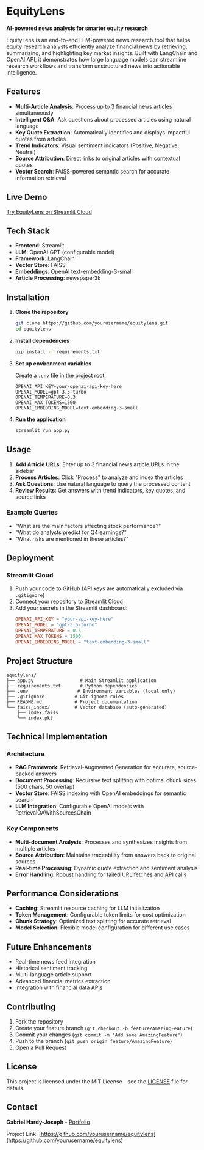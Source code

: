 # EquityLens

**AI-powered news analysis for smarter equity research**

EquityLens is an end-to-end LLM-powered news research tool that helps equity research analysts efficiently analyze financial news by retrieving, summarizing, and highlighting key market insights. Built with LangChain and OpenAI API, it demonstrates how large language models can streamline research workflows and transform unstructured news into actionable intelligence.

## Features

- **Multi-Article Analysis**: Process up to 3 financial news articles simultaneously
- **Intelligent Q&A**: Ask questions about processed articles using natural language
- **Key Quote Extraction**: Automatically identifies and displays impactful quotes from articles
- **Trend Indicators**: Visual sentiment indicators (Positive, Negative, Neutral)
- **Source Attribution**: Direct links to original articles with contextual quotes
- **Vector Search**: FAISS-powered semantic search for accurate information retrieval

## Live Demo

[Try EquityLens on Streamlit Cloud](your-streamlit-url-here)

## Tech Stack

- **Frontend**: Streamlit
- **LLM**: OpenAI GPT (configurable model)
- **Framework**: LangChain
- **Vector Store**: FAISS
- **Embeddings**: OpenAI text-embedding-3-small
- **Article Processing**: newspaper3k

## Installation

1. **Clone the repository**
   ```bash
   git clone https://github.com/yourusername/equitylens.git
   cd equitylens
   ```

2. **Install dependencies**
   ```bash
   pip install -r requirements.txt
   ```

3. **Set up environment variables**
   
   Create a `.env` file in the project root:
   ```env
   OPENAI_API_KEY=your-openai-api-key-here
   OPENAI_MODEL=gpt-3.5-turbo
   OPENAI_TEMPERATURE=0.3
   OPENAI_MAX_TOKENS=1500
   OPENAI_EMBEDDING_MODEL=text-embedding-3-small
   ```

4. **Run the application**
   ```bash
   streamlit run app.py
   ```

## Usage

1. **Add Article URLs**: Enter up to 3 financial news article URLs in the sidebar
2. **Process Articles**: Click "Process" to analyze and index the articles
3. **Ask Questions**: Use natural language to query the processed content
4. **Review Results**: Get answers with trend indicators, key quotes, and source links

### Example Queries
- "What are the main factors affecting stock performance?"
- "What do analysts predict for Q4 earnings?"
- "What risks are mentioned in these articles?"

## Deployment

### Streamlit Cloud

1. Push your code to GitHub (API keys are automatically excluded via `.gitignore`)
2. Connect your repository to [Streamlit Cloud](https://share.streamlit.io)
3. Add your secrets in the Streamlit dashboard:
   ```toml
   OPENAI_API_KEY = "your-api-key-here"
   OPENAI_MODEL = "gpt-3.5-turbo"
   OPENAI_TEMPERATURE = 0.3
   OPENAI_MAX_TOKENS = 1500
   OPENAI_EMBEDDING_MODEL = "text-embedding-3-small"
   ```

## Project Structure

```
equitylens/
├── app.py                 # Main Streamlit application
├── requirements.txt       # Python dependencies
├── .env                  # Environment variables (local only)
├── .gitignore           # Git ignore rules
├── README.md            # Project documentation
└── faiss_index/         # Vector database (auto-generated)
    ├── index.faiss
    └── index.pkl
```

## Technical Implementation

### Architecture
- **RAG Framework**: Retrieval-Augmented Generation for accurate, source-backed answers
- **Document Processing**: Recursive text splitting with optimal chunk sizes (500 chars, 50 overlap)
- **Vector Store**: FAISS indexing with OpenAI embeddings for semantic search
- **LLM Integration**: Configurable OpenAI models with RetrievalQAWithSourcesChain

### Key Components
- **Multi-document Analysis**: Processes and synthesizes insights from multiple articles
- **Source Attribution**: Maintains traceability from answers back to original sources
- **Real-time Processing**: Dynamic quote extraction and sentiment analysis
- **Error Handling**: Robust handling for failed URL fetches and API calls

## Performance Considerations

- **Caching**: Streamlit resource caching for LLM initialization
- **Token Management**: Configurable token limits for cost optimization  
- **Chunk Strategy**: Optimized text splitting for accurate retrieval
- **Model Selection**: Flexible model configuration for different use cases

## Future Enhancements

- Real-time news feed integration
- Historical sentiment tracking
- Multi-language article support
- Advanced financial metrics extraction
- Integration with financial data APIs

## Contributing

1. Fork the repository
2. Create your feature branch (`git checkout -b feature/AmazingFeature`)
3. Commit your changes (`git commit -m 'Add some AmazingFeature'`)
4. Push to the branch (`git push origin feature/AmazingFeature`)
5. Open a Pull Request

## License

This project is licensed under the MIT License - see the [LICENSE](LICENSE) file for details.

## Contact

**Gabriel Hardy-Joseph** - [Portfolio](https://ghj95.github.io/portfolio/)

Project Link: [https://github.com/yourusername/equitylens](https://github.com/yourusername/equitylens)